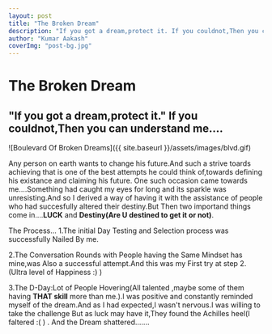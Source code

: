 ```yaml
---
layout: post 
title: "The Broken Dream"
description: "If you got a dream,protect it. If you couldnot,Then you can understand me...."
author: "Kumar Aakash"
coverImg: "post-bg.jpg"
---
```


# The Broken Dream

## "If you got a dream,protect it." If you couldnot,Then you can understand me....

![Boulevard Of Broken Dreams]({{ site.baseurl }}/assets/images/blvd.gif)

Any person on earth wants to change his future.And such a strive toards achieving that is one of the best attempts he could think of,towards defining his existance and claiming his future.
One such occasion came towards me....Something had caught my eyes for long and its sparkle was unresisting.And so I derived a way of having it with the assistance of people who had succesfully altered their destiny.But Then two importand things come in....**LUCK** and **Destiny(Are U destined to get it or not)**.


The Process...
1.The initial Day Testing and Selection process was successfully Nailed By me.

2.The Conversation Rounds with People having the Same Mindset has mine,was Also a successful attempt.And this was my First try at step 2.(Ultra level of Happiness :) )

3.The D-Day:Lot of People Hovering(All talented ,maybe some of them having **THAT skill** more than me.).I was positive and constantly reminded myself of the dream.And as I had expected,I wasn't nervous.I was willing to take the challenge But as luck may have it,They found the Achilles heel(I faltered :( ) . And the Dream shattered.......


